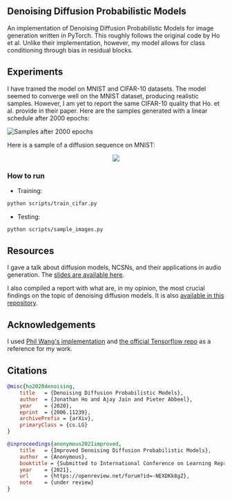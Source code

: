 ## Denoising Diffusion Probabilistic Models

An implementation of Denoising Diffusion Probabilistic Models for image generation written in PyTorch. This roughly follows the original code by Ho et al. Unlike their implementation, however, my model allows for class conditioning through bias in residual blocks. 

## Experiments

I have trained the model on MNIST and CIFAR-10 datasets. The model seemed to converge well on the MNIST dataset, producing realistic samples. However, I am yet to report the same CIFAR-10 quality that Ho. et al. provide in their paper. Here are the samples generated with a linear schedule after 2000 epochs:

![Samples after 2000 epochs](resources/samples_linear_200.png)

Here is a sample of a diffusion sequence on MNIST:

<p align="center">
  <img src="resources/diffusion_sequence_mnist.gif" />
</p>

### How to run

- Training:
```bash
python scripts/train_cifar.py
```

- Testing:
```bash
python scripts/sample_images.py
```

## Resources

I gave a talk about diffusion models, NCSNs, and their applications in audio generation. The [slides are available here](resources/diffusion_models_talk_slides.pdf).

I also compiled a report with what are, in my opinion, the most crucial findings on the topic of denoising diffusion models. It is also [available in this repository](resources/diffusion_models_report.pdf).


## Acknowledgements

I used [Phil Wang's implementation](https://github.com/lucidrains/denoising-diffusion-pytorch) and [the official Tensorflow repo](https://github.com/hojonathanho/diffusion) as a reference for my work.

## Citations

```bibtex
@misc{ho2020denoising,
    title   = {Denoising Diffusion Probabilistic Models},
    author  = {Jonathan Ho and Ajay Jain and Pieter Abbeel},
    year    = {2020},
    eprint  = {2006.11239},
    archivePrefix = {arXiv},
    primaryClass = {cs.LG}
}
```

```bibtex
@inproceedings{anonymous2021improved,
    title   = {Improved Denoising Diffusion Probabilistic Models},
    author  = {Anonymous},
    booktitle = {Submitted to International Conference on Learning Representations},
    year    = {2021},
    url     = {https://openreview.net/forum?id=-NEXDKk8gZ},
    note    = {under review}
}
